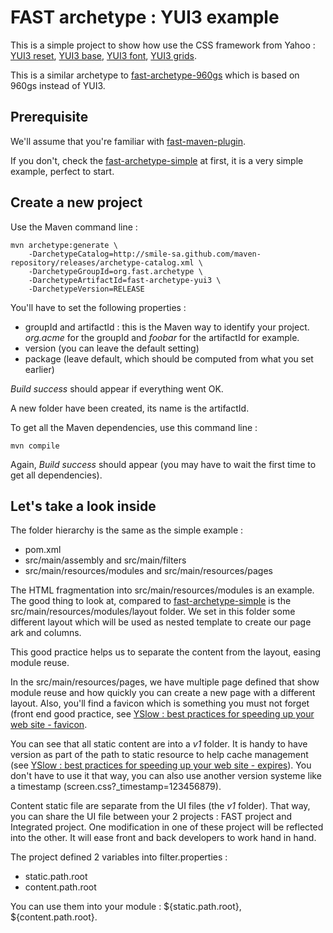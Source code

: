 # FAST archetype : YUI3 example

This is a simple project to show how use the CSS framework from Yahoo : [YUI3 reset](http://yuilibrary.com/yui/docs/cssreset), [YUI3 base](http://yuilibrary.com/yui/docs/cssbase), [YUI3 font](http://yuilibrary.com/yui/docs/cssfonts), [YUI3 grids](http://yuilibrary.com/yui/docs/cssgrids).

This is a similar archetype to [fast-archetype-960gs](http://smile-sa.github.io/fast-archetype/2.12.1/fast-archetype-960gs) which is based on 960gs instead of YUI3.

## Prerequisite

We'll assume that you're familiar with [fast-maven-plugin](http://smile-sa.github.io/fast-maven-plugin).

If you don't, check the [fast-archetype-simple](http://smile-sa.github.io/fast-archetype/2.12.1/fast-archetype-simple) at first, it is a very simple example, perfect to start.

## Create a new project

Use the Maven command line :

```
mvn archetype:generate \
	-DarchetypeCatalog=http://smile-sa.github.com/maven-repository/releases/archetype-catalog.xml \
	-DarchetypeGroupId=org.fast.archetype \
	-DarchetypeArtifactId=fast-archetype-yui3 \
	-DarchetypeVersion=RELEASE
```

You'll have to set the following properties :

- groupId and artifactId : this is the Maven way to identify your project. *org.acme* for the groupId and *foobar* for the artifactId for example.
- version (you can leave the default setting)
- package (leave default, which should be computed from what you set earlier)

*Build success* should appear if everything went OK.

A new folder have been created, its name is the artifactId.

To get all the Maven dependencies, use this command line :

```
mvn compile
```

Again, *Build success* should appear (you may have to wait the first time to get all dependencies).

## Let's take a look inside

The folder hierarchy is the same as the simple example :

- pom.xml
- src/main/assembly and src/main/filters
- src/main/resources/modules and src/main/resources/pages

The HTML fragmentation into src/main/resources/modules is an example.
The good thing to look at, compared to [fast-archetype-simple](http://smile-sa.github.io/fast-archetype/2.12.1/fast-archetype-simple) is the src/main/resources/modules/layout folder.
We set in this folder some different layout which will be used as nested template to create our page ark and columns.

This good practice helps us to separate the content from the layout, easing module reuse.

In the src/main/resources/pages, we have multiple page defined that show module reuse and how quickly you can create a new page with a different layout.
Also, you'll find a favicon which is something you must not forget (front end good practice, see [YSlow : best practices for speeding up your web site - favicon](http://developer.yahoo.com/performance/rules.html#favicon).

You can see that all static content are into a *v1* folder. It is handy to have version as part of the path to static resource to help cache management (see [YSlow : best practices for speeding up your web site - expires](http://developer.yahoo.com/performance/rules.html#expires)). You don't have to use it that way, you can also use another version systeme like a timestamp (screen.css?_timestamp=123456879).

Content static file are separate from the UI files (the *v1* folder). That way, you can share the UI file between your 2 projects : FAST project and Integrated project. One modification in one of these project will be reflected into the other. It will ease front and back developers to work hand in hand.

The project defined 2 variables into filter.properties :

- static.path.root
- content.path.root

You can use them into your module : ${static.path.root}, ${content.path.root}.

